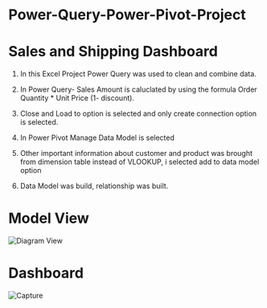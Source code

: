 # Power-Query-Power-Pivot-Project

# Sales and Shipping Dashboard

1) In this Excel Project Power Query was used to clean and combine data.

2) In Power Query- Sales Amount is caluclated by using the formula Order Quantity * Unit Price (1- discount).

3) Close and Load to option is selected and only create connection option is selected.

4) In Power Pivot Manage Data Model is selected 

5) Other important information about customer and product was brought from dimension table instead of VLOOKUP, i selected add to data model option

6) Data Model was build, relationship was built.


# Model View

![Diagram View](https://github.com/Sagarbhar/Power-Query-Power-Pivot-Project/assets/168229258/ef6b080d-591b-4b09-aa7a-6251811b462f)



# Dashboard

![Capture](https://github.com/Sagarbhar/Power-Query-Power-Pivot-Project/assets/168229258/c070df98-8d27-46b5-9915-89215806990d)
